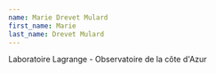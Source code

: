 ```yaml
---
name: Marie Drevet Mulard
first_name: Marie
last_name: Drevet Mulard
---
```


Laboratoire Lagrange - Observatoire de la côte d'Azur